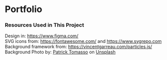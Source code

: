 # Portfolio

### Resources Used in This Project

Design in: https://www.figma.com/ <br />
SVG icons from: https://fontawesome.com/ and https://www.svgrepo.com  <br />
Background framework from: https://vincentgarreau.com/particles.js/ <br />
Background Photo by: <a href="https://unsplash.com/@impatrickt?utm_source=unsplash&utm_medium=referral&utm_content=creditCopyText">Patrick Tomasso</a> on <a href="https://unsplash.com/s/photos/news-paper?utm_source=unsplash&utm_medium=referral&utm_content=creditCopyText">Unsplash</a>

